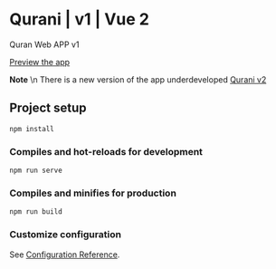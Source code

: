 # Qurani | v1 | Vue 2
Quran Web APP v1

[Preview the app](https://qurani.netlify.app)

**Note** \n
There is a new version of the app underdeveloped [Qurani v2](https://github.com/RedaAwwad/Qurani-Web-App)

## Project setup
```
npm install
```

### Compiles and hot-reloads for development
```
npm run serve
```

### Compiles and minifies for production
```
npm run build
```

### Customize configuration
See [Configuration Reference](https://cli.vuejs.org/config/).
